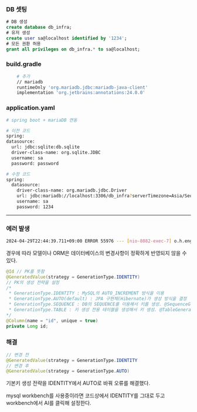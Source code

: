 ### DB 셋팅

```sql
# DB 생성
create database db_infra;
# 유저 생성
create user sa@localhost identified by '1234';
# 모든 권환 허용
grant all privileges on db_infra.* to sa@localhost;

```

### build.gradle

```bash
	# 추가
	// mariadb
	runtimeOnly 'org.mariadb.jdbc:mariadb-java-client'
	implementation 'org.jetbrains:annotations:24.0.0'
```

### application.yaml

```bash
# spring boot + mariaDB 연동

# 이전 코드 
spring:
datasource:
  url: jdbc:sqlite:db.sqlite
  driver-class-name: org.sqlite.JDBC
  username: sa
  password: password

# 수정 코드 
spring:
  datasource:
    driver-class-name: org.mariadb.jdbc.Driver
    url: jdbc:mariadb://localhost:3306/db_infra?serverTimezone=Asia/Seoul&characterEncoding=UTF-8
    username: sa
    password: 1234
```

---

### 에러 발생

```bash
2024-04-29T22:44:39.711+09:00 ERROR 55976 --- [nio-8082-exec-7] o.h.engine.jdbc.spi.SqlExceptionHelper   : (conn=165) Field 'id' doesn't have a default value
```

경우에 따라 모델이나 ORM은 데이터베이스의 변경사항이 정확하게 반영되지 않을 수 있다.

```java
@Id // PK를 뜻함
@GeneratedValue(strategy = GenerationType.IDENTITY)
// PK의 생성 전략을 설정
/*
 * GenerationType.IDENTITY : MySQL의 AUTO_INCREMENT 방식을 이용
 * GenerationType.AUTO(default) : JPA 구현체(Hibernate)가 생성 방식을 결정
 * GenerationType.SEQUENCE : DB의 SEQUENCE를 이용해서 키를 생성. @SequenceGenerator와 같이 사용
 * GenerationType.TABLE : 키 생성 전용 테이블을 생성해서 키 생성. @TableGenerator와 함께 사용
*/
@Column(name = "id", unique = true)
private Long id;
```

### 해결

```java
// 변경 전
@GeneratedValue(strategy = GenerationType.IDENTITY
// 변경 후
@GeneratedValue(strategy = GenerationType.AUTO)
```

기본키 생성 전략을 IDENTITY에서 AUTO로 바꿔 오류를 해결했다.

mysql workbench를 사용중이라면 코드상에서 IDENTITY를 그대로 두고 workbench에서 AI를 클릭해 설정한다.